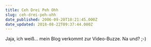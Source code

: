 ```yaml
---
title: Ceh Drei Peh Ohh
slug: ceh-drei-peh-ohh
date_published: 2006-09-20T18:21:45.000Z
date_updated: 2018-08-22T09:37:44.000Z
---
```


Jaja, ich weiß... mein Blog verkommt zur Video-Buzze. Na und? ;-)
